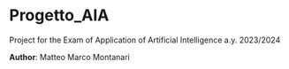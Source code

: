 # Progetto_AIA
Project for the Exam of Application of Artificial Intelligence a.y. 2023/2024

**Author**: Matteo Marco Montanari
